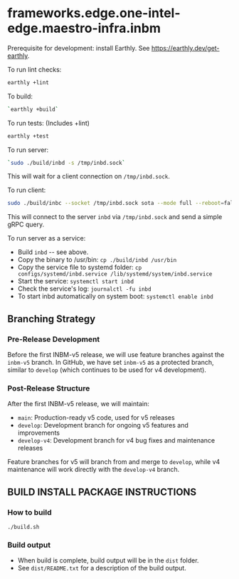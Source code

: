 # frameworks.edge.one-intel-edge.maestro-infra.inbm

Prerequisite for development: install Earthly. See https://earthly.dev/get-earthly. 

To run lint checks:

```bash
earthly +lint
```

To build:

```bash
`earthly +build`
```

To run tests: (Includes +lint)

```bash
earthly +test
```

To run server:

```bash
`sudo ./build/inbd -s /tmp/inbd.sock`
```

This will wait for a client connection on `/tmp/inbd.sock`.

To run client:

```bash
sudo ./build/inbc --socket /tmp/inbd.sock sota --mode full --reboot=false
```

This will connect to the server `inbd` via `/tmp/inbd.sock` and send a simple gRPC query.

To run server as a service:

* Build `inbd` -- see above.
* Copy the binary to /usr/bin: `cp ./build/inbd /usr/bin`
* Copy the service file to systemd folder: `cp configs/systemd/inbd.service /lib/systemd/system/inbd.service`
* Start the service: `systemctl start inbd`
* Check the service's log: `journalctl -fu inbd`
* To start inbd automatically on system boot: `systemctl enable inbd`

## Branching Strategy

### Pre-Release Development

Before the first INBM-v5 release, we will use feature branches against the `inbm-v5` branch. In GitHub, we have set `inbm-v5` as a protected branch, similar to `develop` (which continues to be used for v4 development).

### Post-Release Structure

After the first INBM-v5 release, we will maintain:

* `main`: Production-ready v5 code, used for v5 releases
* `develop`: Development branch for ongoing v5 features and improvements
* `develop-v4`: Development branch for v4 bug fixes and maintenance releases

Feature branches for v5 will branch from and merge to `develop`, while v4 maintenance will work directly with the `develop-v4` branch.

## BUILD INSTALL PACKAGE INSTRUCTIONS

### How to build

```shell
./build.sh
```

### Build output

* When build is complete, build output will be in the `dist` folder.
* See `dist/README.txt` for a description of the build output.
